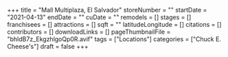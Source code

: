 +++
title = "Mall Multiplaza, El Salvador"
storeNumber = ""
startDate = "2021-04-13"
endDate = ""
cuDate = ""
remodels = []
stages = []
franchisees = []
attractions = []
sqft = ""
latitudeLongitude = []
citations = []
contributors = []
downloadLinks = []
pageThumbnailFile = "bhldB7z_EkgzhlgoQp0R.avif"
tags = ["Locations"]
categories = ["Chuck E. Cheese's"]
draft = false
+++
